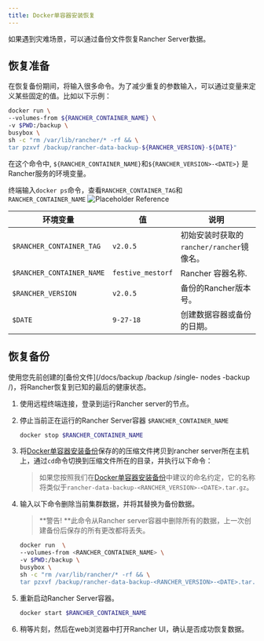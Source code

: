 ```yaml
---
title: Docker单容器安装恢复
---
```


如果遇到灾难场景，可以通过备份文件恢复Rancher Server数据。

## 恢复准备

在恢复备份期间，将输入很多命令。为了减少重复的参数输入，可以通过变量来定义某些固定的值。比如以下示例：

```bash
docker run \
--volumes-from ${RANCHER_CONTAINER_NAME} \
-v $PWD:/backup \
busybox \
sh -c "rm /var/lib/rancher/* -rf && \
tar pzxvf /backup/rancher-data-backup-${RANCHER_VERSION}-${DATE}"
```

在这个命令中, `${RANCHER_CONTAINER_NAME}`和`${RANCHER_VERSION>-<DATE>}` 是Rancher服务的环境变量。

终端输入`docker ps`命令，查看`RANCHER_CONTAINER_TAG`和`RANCHER_CONTAINER_NAME`
![Placeholder Reference](/img/rancher/placeholder-ref.png)

| 环境变量              | 值          | 说明                                             |
| ---------------------------- | ----------------- | --------------------------------------------------------- |
| `$RANCHER_CONTAINER_TAG` | `v2.0.5`          | 初始安装时获取的`rancher/rancher`镜像名。 |
| `$RANCHER_CONTAINER_NAME` | `festive_mestorf` | Rancher 容器名称.                 |
| `$RANCHER_VERSION`       | `v2.0.5`          | 备份的Rancher版本号。 |
| `$DATE`                  | `9-27-18`         | 创建数据容器或备份的日期。 |

## 恢复备份

使用您先前创建的[备份文件](/docs/backup /backup /single- nodes -backup /)，将Rancher恢复到已知的最后的健康状态。

1. 使用远程终端连接，登录到运行Rancher server的节点。

1. 停止当前正在运行的Rancher Server容器 `$RANCHER_CONTAINER_NAME`

   ```bash
   docker stop $RANCHER_CONTAINER_NAME
   ```

1. 将[Docker单容器安装备份](/docs/rancher/v2.x/en/backups/backups/single-node-backups/)保存的的压缩文件拷贝到rancher server所在主机上，通过`cd`命令切换到压缩文件所在的目录，并执行以下命令：

   > 如果您按照我们在[Docker单容器安装备份](/docs/rancher/v2.x/en/backups/backups/single-node-backups/)中建议的命名约定，它的名称将类似于`rancher-data-backup-<RANCHER_VERSION>-<DATE>.tar.gz`。

1. 输入以下命令删除当前集群数据，并将其替换为备份数据。

   > **警告! **此命令从Rancher server容器中删除所有的数据，上一次创建备份后保存的所有更改都将丢失。

   ```bash
   docker run  \
   --volumes-from <RANCHER_CONTAINER_NAME> \
   -v $PWD:/backup \
   busybox \
   sh -c "rm /var/lib/rancher/* -rf && \
   tar pzxvf /backup/rancher-data-backup-<RANCHER_VERSION>-<DATE>.tar.gz"
   ```

1. 重新启动Rancher Server容器。

   ```bash
   docker start $RANCHER_CONTAINER_NAME
   ```

1. 稍等片刻，然后在web浏览器中打开Rancher UI，确认是否成功恢复数据。
